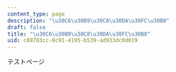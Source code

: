 ```yaml
---
content_type: page
description: "\u30C6\u30B9\u30C8\u30DA\u30FC\u30B8"
draft: false
title: "\u30C6\u30B9\u30C8\u30DA\u30FC\u30B8"
uid: c88783cc-8c91-4195-b539-ad933dc0d019
---
```

テストページ